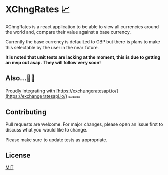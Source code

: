 
# XChngRates 📈

XChngRates is a react application to be able to view all currencies around the world and, compare their value against a base currency.

Currently the base currency is defaulted to GBP but there is plans to make this selectable by the user in the near future.

**It is noted that unit tests are lacking at the moment, this is due to getting an mvp out asap. They will follow very soon!**

## Also...🥳🥳
Proudly integrating with  [https://exchangeratesapi.io/](https://exchangeratesapi.io/) 💵💷💶

## Contributing
Pull requests are welcome. For major changes, please open an issue first to discuss what you would like to change.

Please make sure to update tests as appropriate.

## License
[MIT](https://choosealicense.com/licenses/mit/)
